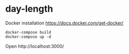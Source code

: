 # day-length

Docker installation
https://docs.docker.com/get-docker/

```
docker-compose build
docker-compose up -d
```
Open
http://localhost:3000/
